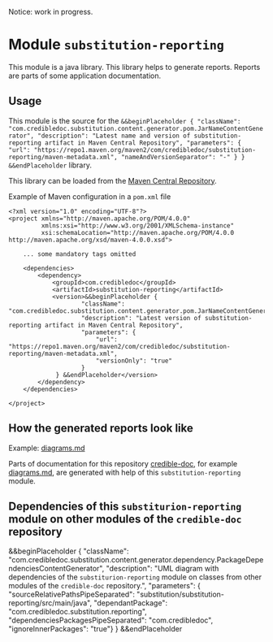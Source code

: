 Notice: work in progress.

# Module `substitution-reporting`
This module is a java library. This library helps to generate reports.
Reports are parts of some application documentation.

## Usage
This module is the source for the `&&beginPlaceholder {
                                          "className": "com.credibledoc.substitution.content.generator.pom.JarNameContentGenerator",
                                          "description": "Latest name and version of substitution-reporting artifact in Maven Central Repository",
                                          "parameters": {
                                              "url": "https://repo1.maven.org/maven2/com/credibledoc/substitution-reporting/maven-metadata.xml",
                                              "nameAndVersionSeparator": "-"
                                          }
                                   } &&endPlaceholder` library.

This library can be loaded from the [Maven Central Repository](https://mvnrepository.com/artifact/com.credibledoc/substitution-reporting).

Example of Maven configuration in a `pom.xml` file

    <?xml version="1.0" encoding="UTF-8"?>
    <project xmlns="http://maven.apache.org/POM/4.0.0"
             xmlns:xsi="http://www.w3.org/2001/XMLSchema-instance"
             xsi:schemaLocation="http://maven.apache.org/POM/4.0.0 http://maven.apache.org/xsd/maven-4.0.0.xsd">
    
        ... some mandatory tags omitted
    
        <dependencies>
            <dependency>
                <groupId>com.credibledoc</groupId>
                <artifactId>substitution-reporting</artifactId>
                <version>&&beginPlaceholder {
                        "className": "com.credibledoc.substitution.content.generator.pom.JarNameContentGenerator",
                        "description": "Latest version of substitution-reporting artifact in Maven Central Repository",
                        "parameters": {
                            "url": "https://repo1.maven.org/maven2/com/credibledoc/substitution-reporting/maven-metadata.xml",
                            "versionOnly": "true"
                        }
                 } &&endPlaceholder</version>
            </dependency>
        </dependencies>
    
    </project>

## How the generated reports look like
Example: [diagrams.md](../../credible-doc-generator/doc/diagrams.md)

Parts of documentation for this repository [credible-doc](../README.md),
for example [diagrams.md](../../credible-doc-generator/doc/diagrams.md), are generated with help of this `substitution-reporting` module.

## Dependencies of this `substiturion-reporting` module on other modules of the `credible-doc` repository
&&beginPlaceholder {
    "className": "com.credibledoc.substitution.content.generator.dependency.PackageDependenciesContentGenerator",
    "description": "UML diagram with dependencies of the `substiturion-reporting` module on classes from other modules of the `credible-doc` repository.",
    "parameters": {
        "sourceRelativePathsPipeSeparated": "substitution/substitution-reporting/src/main/java",
        "dependantPackage": "com.credibledoc.substitution.reporting",
        "dependenciesPackagesPipeSeparated": "com.credibledoc",
        "ignoreInnerPackages": "true"}
} &&endPlaceholder
